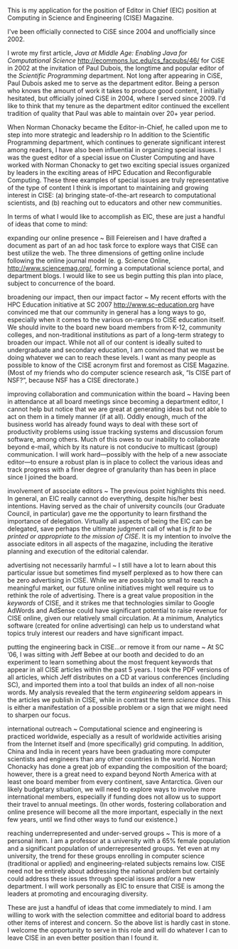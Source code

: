 This is my application for the position of Editor in Chief (EIC)
position at Computing in Science and Engineering (CISE) Magazine. 

I've been officially connected to CiSE since 2004 and unofficially
since 2002.

I wrote my first article, *Java at Middle Age: Enabling Java for
Computational Science* <http://ecommons.luc.edu/cs_facpubs/46/> for
CiSE in 2002 at the invitation of Paul Dubois, the longtime and
popular editor of the *Scientific Programming* department.  Not long
after appearing in CiSE, Paul Dubois asked me to serve as the
department editor. Being a person who knows the amount of work it
takes to produce good content, I initially hesitated, but officially
joined CiSE in 2004, where I served since 2009. I'd like to think that
my tenure as the department editor continued the excellent tradition
of quality that Paul was able to maintain over 20+ year period.

When Norman Chonacky became the Editor-in-Chief, he called upon me to
step into more strategic and leadership ro
In addition to the Scientific Programming department, which continues to
generate significant interest among readers, I have also been
influential in organizing special issues. I was the guest editor of a
special issue on Cluster Computing and have worked with Norman Chonacky
to get two exciting special issues organized by leaders in the exciting
areas of HPC Education and Reconfigurable Computing. These three
examples of special issues are truly representative of the type of
content I think is important to maintaining and growing interest in
CISE: (a) bringing state-of-the-art research to computational
scientists, and (b) reaching out to educators and other new communities.

In terms of what I would like to accomplish as EIC, these are just a
handful of ideas that come to mind:

expanding our online presence
  ~ Bill Feiereisen and I have drafted a document as part of an ad hoc
    task force to explore ways that CISE can best utilize the web. The
    three dimensions of getting online include following the online
    journal model (e. g. Science Online, <http://www.sciencemag.org/>,
    forming a computational science portal, and department blogs. I
    would like to see us begin putting this plan into place, subject to
    concurrence of the board.

broadening our impact, then our impact factor
  ~ My recent efforts with the HPC Education initiative at SC 2007
    <http://www.sc-education.org> have convinced me that our community
    in general has a long ways to go, especially when it comes to the
    various on-ramps to CISE education itself. We should invite to the
    board new board members from K-12, community colleges, and
    non-traditional institutions as part of a long-term strategy to
    broaden our impact. While not all of our content is ideally suited
    to undergraduate and secondary education, I am convinced that we
    must be doing whatever we can to reach these levels. I want as many
    people as possible to know of the CISE acronym first and foremost as
    CISE Magazine. (Most of my friends who do computer science research
    ask, “Is CISE part of NSF?”, because NSF has a CISE directorate.)

improving collaboration and communication within the board
  ~ Having been in attendance at all board meetings since becoming a
    department editor, I cannot help but notice that we are great at
    generating ideas but not able to act on them in a timely manner (if
    at all). Oddly enough, much of the business world has already found
    ways to deal with these sort of productivity problems using issue
    tracking systems and discussion forum software, among others. Much
    of this owes to our inability to collaborate beyond e-mail, which by
    its nature is not conducive to multicast (group) communication. I
    will work hard—possibly with the help of a new associate editor—to
    ensure a robust plan is in place to collect the various ideas and
    track progress with a finer degree of granularity than has been in
    place since I joined the board.

involvement of associate editors
  ~ The previous point highlights this need. In general, an EIC really
    cannot do everything, despite his/her best intentions. Having served
    as the chair of university councils (our Graduate Council, in
    particular) gave me the opportunity to learn firsthand the
    importance of delegation. Virtually all aspects of being the EIC can
    be delegated, save perhaps the ultimate judgment call of what is
    *fit to be printed or appropriate to the mission of CISE*. It is my
    intention to involve the associate editors in all aspects of the
    magazine, including the iterative planning and execution of the
    editorial calendar.

advertising not necessarily harmful
  ~ I still have a lot to learn about this particular issue but
    sometimes find myself perplexed as to how there can be zero
    advertising in CISE. While we are possibly too small to reach a
    meaningful market, our future online initiatives might well require
    us to rethink the role of advertising. There is a great value
    proposition in the *keywords* of CISE, and it strikes me that
    technologies similar to Google AdWords and AdSense could have
    significant potential to raise revenue for CISE online, given our
    relatively small circulation. At a minimum, Analytics software
    (created for online advertising) can help us to understand what
    topics truly interest our readers and have significant impact.

putting the engineering back in CISE...or remove it from our name
  ~ At SC ’06, I was sitting with Jeff Bebee at our booth and decided to
    do an experiment to learn something about the most frequent keywords
    that appear in all CISE articles within the past 5 years. I took the
    PDF versions of all articles, which Jeff distributes on a CD at
    various conferences (including SC), and imported them into a tool
    that builds an index of all non-noise words. My analysis revealed
    that the term *engineering* seldom appears in the articles we
    publish in CISE, while in contrast the term *science* does. This is
    either a manifestation of a possible problem or a sign that we might
    need to sharpen our focus.

international outreach
  ~ Computational science and engineering is practiced worldwide,
    especially as a result of worldwide activities arising from the
    Internet itself and (more specifically) grid computing. In addition,
    China and India in recent years have been graduating more computer
    scientists and engineers than any other countries in the world.
    Norman Chonacky has done a great job of expanding the composition of
    the board; however, there is a great need to expand beyond North
    America with at least one board member from every continent, save
    Antarctica. Given our likely budgetary situation, we will need to
    explore ways to involve more international members, especially if
    funding does not allow us to support their travel to annual
    meetings. (In other words, fostering collaboration and online
    presence will become all the more important, especially in the next
    few years, until we find other ways to fund our existence.)

reaching underrepresented and under-served groups
  ~ This is more of a personal item. I am a professor at a university
    with a 65% female population and a significant population of
    underrepresented groups. Yet even at my university, the trend for
    these groups enrolling in computer science (traditional or applied)
    and engineering-related subjects remains low. CISE need not be
    entirely about addressing the national problem but certainly could
    address these issues through special issues and/or a new department.
    I will work personally as EIC to ensure that CISE is among the
    leaders at promoting and encouraging diversity.

These are just a handful of ideas that come immediately to mind. I am
willing to work with the selection committee and editorial board to
address other items of interest and concern. So the above list is hardly
cast in stone. I welcome the opportunity to serve in this role and will
do whatever I can to leave CISE in an even better position than I found
it.
